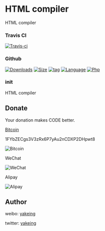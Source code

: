 # HTML compiler
HTML compiler



### Travis CI

[![Travis-ci](https://api.travis-ci.org/yakeing/cpp_HtmlCompiler.svg)](https://travis-ci.org/yakeing/cpp_HtmlCompiler)

### Github

[![Downloads](https://img.shields.io/github/downloads/yakeing/cpp_HtmlCompiler/total.svg)](https://github.com/yakeing/cpp_HtmlCompiler)
[![Size](https://img.shields.io/github/size/yakeing/cpp_HtmlCompiler/src/main.cpp.svg)](https://github.com/yakeing/cpp_HtmlCompiler/blob/master/src/main.cpp)
[![tag](https://img.shields.io/github/tag/yakeing/cpp_HtmlCompiler.svg)](https://github.com/yakeing/cpp_HtmlCompiler/releases)
[![Language](https://img.shields.io/github/license/yakeing/cpp_HtmlCompiler.svg)](https://github.com/yakeing/cpp_HtmlCompiler/blob/master/LICENSE)
[![Php](https://img.shields.io/github/languages/top/yakeing/cpp_HtmlCompiler.svg)](https://github.com/yakeing/cpp_HtmlCompiler)


### init



HTML compiler




Donate
---
Your donation makes CODE better.

 [Bitcoin](https://btc.com/1FYbZECgs3V3zRx6P7yAu2nCDXP2DHpwt8)

1FYbZECgs3V3zRx6P7yAu2nCDXP2DHpwt8

 ![Bitcoin](https://raw.githubusercontent.com/yakeing/Content/master/Donate/Bitcoin.png)

 WeChat

 ![WeChat](https://raw.githubusercontent.com/yakeing/Content/master/Donate/WeChat.png)

 Alipay

 ![Alipay](https://raw.githubusercontent.com/yakeing/Content/master/Donate/Alipay.png)

Author
---

weibo: [yakeing](https://weibo.com/yakeing)

twitter: [yakeing](https://twitter.com/yakeing)
